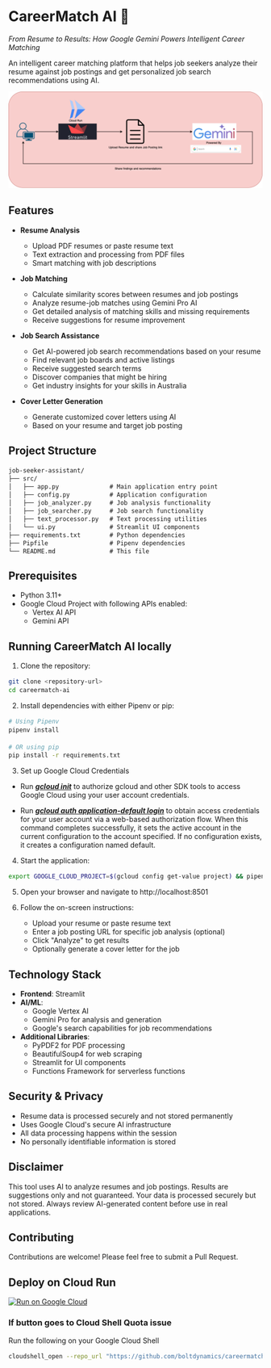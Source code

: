 # CareerMatch AI 🎯

*From Resume to Results: How Google Gemini Powers Intelligent Career Matching*

An intelligent career matching platform that helps job seekers analyze their resume against job postings and get personalized job search recommendations using AI.

![careermatch-ai](careermatch-ai.png)

## Features

- **Resume Analysis**
  - Upload PDF resumes or paste resume text
  - Text extraction and processing from PDF files
  - Smart matching with job descriptions

- **Job Matching**
  - Calculate similarity scores between resumes and job postings
  - Analyze resume-job matches using Gemini Pro AI
  - Get detailed analysis of matching skills and missing requirements
  - Receive suggestions for resume improvement

- **Job Search Assistance**
  - Get AI-powered job search recommendations based on your resume
  - Find relevant job boards and active listings
  - Receive suggested search terms
  - Discover companies that might be hiring
  - Get industry insights for your skills in Australia

- **Cover Letter Generation**
  - Generate customized cover letters using AI
  - Based on your resume and target job posting

## Project Structure

```
job-seeker-assistant/
├── src/
│   ├── app.py              # Main application entry point
│   ├── config.py           # Application configuration
│   ├── job_analyzer.py     # Job analysis functionality
│   ├── job_searcher.py     # Job search functionality
│   ├── text_processor.py   # Text processing utilities
│   └── ui.py               # Streamlit UI components
├── requirements.txt        # Python dependencies
├── Pipfile                 # Pipenv dependencies
└── README.md               # This file
```

## Prerequisites

- Python 3.11+
- Google Cloud Project with following APIs enabled:
  - Vertex AI API
  - Gemini API

## Running CareerMatch AI locally

1. Clone the repository:
```bash
git clone <repository-url>
cd careermatch-ai
```

2. Install dependencies with either Pipenv or pip:
```bash
# Using Pipenv
pipenv install

# OR using pip
pip install -r requirements.txt
```

3. Set up Google Cloud Credentials

* Run [**_gcloud init_**](https://cloud.google.com/sdk/gcloud/reference/init) to authorize gcloud and other SDK tools to access Google Cloud using your user account credentials.

* Run [**_gcloud auth application-default login_**](https://cloud.google.com/sdk/gcloud/reference/auth/login) to obtain access credentials for your user account via a web-based authorization flow. When this command completes successfully, it sets the active account in the current configuration to the account specified. If no configuration exists, it creates a configuration named default.

4. Start the application:
```bash
export GOOGLE_CLOUD_PROJECT=$(gcloud config get-value project) && pipenv run streamlit run src/app.py
```

5. Open your browser and navigate to http://localhost:8501

6. Follow the on-screen instructions:
   - Upload your resume or paste resume text
   - Enter a job posting URL for specific job analysis (optional)
   - Click "Analyze" to get results
   - Optionally generate a cover letter for the job

## Technology Stack

- **Frontend**: Streamlit
- **AI/ML**:
  - Google Vertex AI
  - Gemini Pro for analysis and generation
  - Google's search capabilities for job recommendations
- **Additional Libraries**:
  - PyPDF2 for PDF processing
  - BeautifulSoup4 for web scraping
  - Streamlit for UI components
  - Functions Framework for serverless functions

## Security & Privacy

- Resume data is processed securely and not stored permanently
- Uses Google Cloud's secure AI infrastructure
- All data processing happens within the session
- No personally identifiable information is stored

## Disclaimer

This tool uses AI to analyze resumes and job postings. Results are suggestions only and not guaranteed. Your data is processed securely but not stored. Always review AI-generated content before use in real applications.

## Contributing

Contributions are welcome! Please feel free to submit a Pull Request.

## Deploy on Cloud Run

[![Run on Google Cloud](https://deploy.cloud.run/button.svg)](https://deploy.cloud.run)

### If button goes to Cloud Shell Quota issue

Run the following on your Google Cloud Shell

```bash
cloudshell_open --repo_url "https://github.com/boltdynamics/careermatch-ai.git" --git_branch "main" --page "shell" --force_new_clone
```
